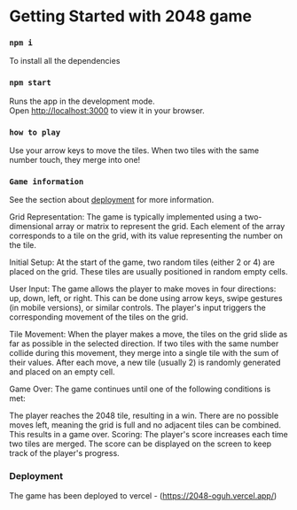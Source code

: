 # Getting Started with 2048 game


### `npm i`

To install all the dependencies

### `npm start`

Runs the app in the development mode.\
Open [http://localhost:3000](http://localhost:3000) to view it in your browser.

### `how to play`

Use your arrow keys to move the tiles. When two tiles with the same number touch, they merge into one!

### `Game information`

See the section about [deployment](https://2048-oguh.vercel.app/) for more information.

Grid Representation: The game is typically implemented using a two-dimensional array or matrix to represent the grid. Each element of the array corresponds to a tile on the grid, with its value representing the number on the tile.

Initial Setup: At the start of the game, two random tiles (either 2 or 4) are placed on the grid. These tiles are usually positioned in random empty cells.

User Input: The game allows the player to make moves in four directions: up, down, left, or right. This can be done using arrow keys, swipe gestures (in mobile versions), or similar controls. The player's input triggers the corresponding movement of the tiles on the grid.

Tile Movement: When the player makes a move, the tiles on the grid slide as far as possible in the selected direction. If two tiles with the same number collide during this movement, they merge into a single tile with the sum of their values. After each move, a new tile (usually 2) is randomly generated and placed on an empty cell.

Game Over: The game continues until one of the following conditions is met:

The player reaches the 2048 tile, resulting in a win.
There are no possible moves left, meaning the grid is full and no adjacent tiles can be combined. This results in a game over.
Scoring: The player's score increases each time two tiles are merged. The score can be displayed on the screen to keep track of the player's progress.

### Deployment

The game has been deployed to vercel - (https://2048-oguh.vercel.app/)


